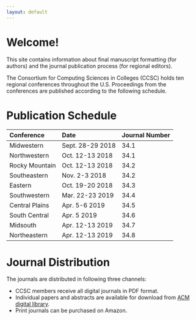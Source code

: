 ```yaml
---
layout: default
---
```

# Welcome!
This site contains information about final manuscript formatting (for authors)
and the journal publication process (for regional editors).

The Consortium for Computing Sciences in Colleges (CCSC) holds ten regional conferences throughout the U.S. Proceedings from the conferences are published according to the following schedule.

# Publication Schedule

| Conference | Date | Journal Number |
|:-------------|:------------------|:------|
| Midwestern | Sept. 28-29 2018 | 34.1 |
| Northwestern | Oct. 12-13 2018   | 34.1 |
| Rocky Mountain | Oct. 12-13 2018 | 34.2 |
| Southeastern | Nov. 2-3 2018 | 34.2 |
| Eastern | Oct. 19-20 2018 | 34.3 |
| Southwestern | Mar. 22-23 2019 | 34.4 |
| Central Plains | Apr. 5-6 2019 | 34.5 |
| South Central | Apr. 5 2019 | 34.6 |
| Midsouth | Apr. 12-13 2019 | 34.7 |
| Northeastern | Apr. 12-13 2019 | 34.8 |

# Journal Distribution

The journals are distributed in following three channels:
- CCSC members receive all digital journals in PDF format.
- Individual papers and abstracts are available for download from
[ACM digital library](https://dl.acm.org/citation.cfm?id=J420&picked=prox).
- Print journals can be purchased on Amazon.
